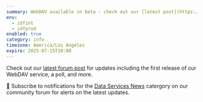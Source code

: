 ```yaml
---
summary: WebDAV available in beta - check out our [latest post](https://community.lsst.org/t/2025-07-11-rsp-data-lsst-cloud-sorry-sorry-but-also-webdav/10578)
env:
  - idfint
  - idfprod
enabled: true
category: info
timezone: America/Los Angeles
expire: 2025-07-15T20:00
---
```


Check out our [latest forum post](https://community.lsst.org/t/2025-07-11-rsp-data-lsst-cloud-sorry-sorry-but-also-webdav/10578) for updates including the first release of our WebDAV service, a poll, and more.

📰 Subscribe to notifications for the [Data Services News](https://community.lsst.org/rubin-observatory-data-preview-1/10405/2) catergory on our community forum for alerts on the latest updates.

